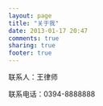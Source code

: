 ```yaml
---
layout: page
title: "关于我"
date: 2013-01-17 20:47
comments: true
sharing: true
footer: true
---
```

联系人：王律师

联系电话：0394-8888888
